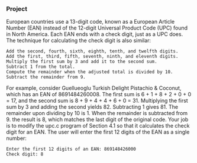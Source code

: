 ### Project

European countries use a 13-digit code, known as a European Article Number (EAN) instead of the 12-digit Universal Product Code (UPC) found in North America. Each EAN ends with a check digit, just as a UPC does. The technique for calculating the check digit is also similar:

    Add the second, fourth, sixth, eighth, tenth, and twelfth digits.
    Add the first, third, fifth, seventh, ninth, and eleventh digits.
    Multiply the first sum by 3 and add it to the second sum.
    Subtract 1 from the total.
    Compute the remainder when the adjusted total is divided by 10.
    Subtract the remainder from 9.

For example, consider Guellueoglu Turkish Delight Pistachio & Coconut, which has an EAN of 8691484260008. The first sum is 6 + 1 + 8 + 2 + 0 + 0 = 17, and the second sum is 8 + 9 + 4 + 4 + 6 + 0 = 31. Multiplying the first sum by 3 and adding the second yields 82. Subtracting 1 gives 81. The remainder upon dividing by 10 is 1. When the remainder is subtracted from 9. the result is 8, which matches the last digit of the original code. Your job is to modify the upc.c program of Section 4.1 so that it calculates the check digit for an EAN. The user will enter the first 12 digits of the EAN as a single number:


```
Enter the first 12 digits of an EAN: 869148426000
Check digit: 8
```
